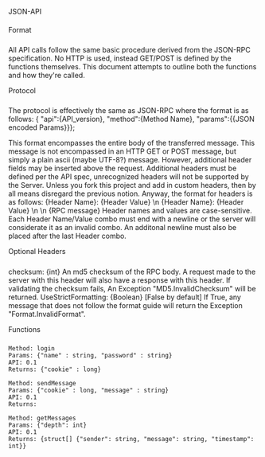 JSON-API
####

Format
#####
All API calls follow the same basic procedure derived from the JSON-RPC specification. No HTTP is used, instead GET/POST is defined by the functions themselves. This document attempts to outline both the functions and how they're called.

Protocol
#####
The protocol is effectively the same as JSON-RPC where the format is as follows:
{ "api":{API_version}, "method":{Method Name}, "params":{{JSON encoded Params}}};

This format encompasses the entire body of the transferred message. This message is not encompassed in an HTTP GET or POST message, but simply a plain ascii (maybe UTF-8?) message. However, additional header fields may be inserted above the request. Additional headers must be defined per the API spec, unrecognized headers will not be supported by the Server. Unless you fork this project and add in custom headers, then by all means disregard the previous notion. Anyway, the format for headers is as follows:
{Header Name}: {Header Value} \n
{Header Name}: {Header Value} \n
\n
{RPC message}
Header names and values are case-sensitive. Each Header Name/Value combo must end with a newline or the server will considerate it as an invalid combo. An additonal newline must also be placed after the last Header combo.

Optional Headers
#####
checksum: {int}
	An md5 checksum of the RPC body. A request made to the server with this header will also have a response with this header. If validating the checksum fails, An Exception "MD5.InvalidChecksum" will be returned.
UseStrictFormatting: {Boolean}
	[False by default]
	If True, any message that does not follow the format guide will return the Exception "Format.InvalidFormat".


Functions
#####
	Method: login
	Params: {"name" : string, "password" : string}
	API: 0.1
	Returns: {"cookie" : long}

	Method: sendMessage
	Params: {"cookie" : long, "message" : string}
	API: 0.1
	Returns: 

	Method: getMessages
	Params: {"depth": int}
	API: 0.1
	Returns: {struct[] {"sender": string, "message": string, "timestamp": int}}
